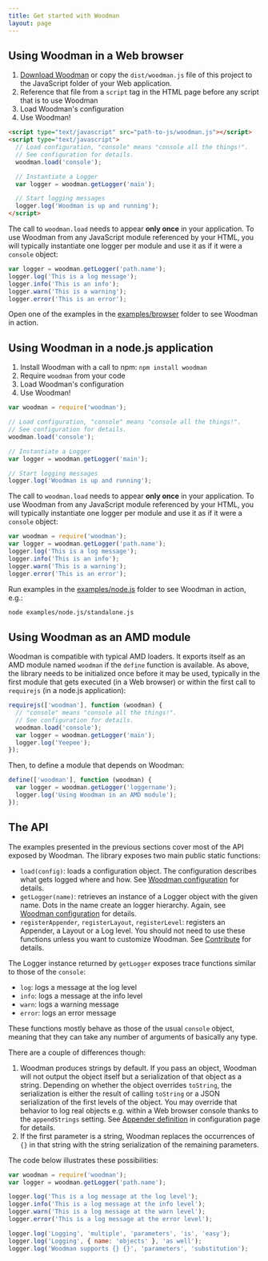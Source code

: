 ```yaml
---
title: Get started with Woodman
layout: page
---
```


## <a id="web"></a>Using Woodman in a Web browser

1. [Download Woodman](https://raw.github.com/joshfire/woodman/master/dist/woodman.js) or copy the `dist/woodman.js` file of this project to the JavaScript folder of your Web application.
2. Reference that file from a `script` tag in the HTML page before any script that is to use Woodman
3. Load Woodman's configuration
4. Use Woodman!

```html
<script type="text/javascript" src="path-to-js/woodman.js"></script>
<script type="text/javascript">
  // Load configuration, "console" means "console all the things!".
  // See configuration for details.
  woodman.load('console');

  // Instantiate a Logger
  var logger = woodman.getLogger('main');

  // Start logging messages
  logger.log('Woodman is up and running');
</script>
```

The call to `woodman.load` needs to appear **only once** in your application. To use Woodman from any JavaScript module referenced by your HTML, you will typically instantiate one logger per module and use it as if it were a `console` object:

```javascript
var logger = woodman.getLogger('path.name');
logger.log('This is a log message');
logger.info('This is an info');
logger.warn('This is a warning');
logger.error('This is an error');
```

Open one of the examples in the [examples/browser](https://github.com/joshfire/woodman/tree/master/examples/browser) folder to see Woodman in action.


## <a id="nodejs"></a>Using Woodman in a node.js application

1. Install Woodman with a call to npm: `npm install woodman`
2. Require `woodman` from your code
3. Load Woodman's configuration
4. Use Woodman!

```javascript
var woodman = require('woodman');

// Load configuration, "console" means "console all the things!".
// See configuration for details.
woodman.load('console');

// Instantiate a Logger
var logger = woodman.getLogger('main');

// Start logging messages
logger.log('Woodman is up and running');
```

The call to `woodman.load` needs to appear **only once** in your application. To use Woodman from any JavaScript module referenced by your HTML, you will typically instantiate one logger per module and use it as if it were a `console` object:

```javascript
var woodman = require('woodman');
var logger = woodman.getLogger('path.name');
logger.log('This is a log message');
logger.info('This is an info');
logger.warn('This is a warning');
logger.error('This is an error');
```

Run examples in the [examples/node.js](https://github.com/joshfire/woodman/tree/master/examples/node.js) folder to see Woodman in action, e.g.:

```bash
node examples/node.js/standalone.js
```


## <a id="amd"></a>Using Woodman as an AMD module

Woodman is compatible with typical AMD loaders. It exports itself as an AMD module named `woodman` if the `define` function is available. As above, the library needs to be initialized once before it may be used, typically in the first module that gets executed (in a Web browser) or within the first call to `requirejs` (in a node.js application):

```javascript
requirejs(['woodman'], function (woodman) {
  // "console" means "console all the things!".
  // See configuration for details.
  woodman.load('console');
  var logger = woodman.getLogger('main');
  logger.log('Yeepee');
});
```

Then, to define a module that depends on Woodman:

```javascript
define(['woodman'], function (woodman) {
  var logger = woodman.getLogger('loggername');
  logger.log('Using Woodman in an AMD module');
});
```


## <a id="api"></a>The API

The examples presented in the previous sections cover most of the API exposed by Woodman. The library exposes two main public static functions:

* `load(config)`: loads a configuration object. The configuration describes what gets logged where and how. See [Woodman configuration](config.html#loading-woodman-configuration) for details.
* `getLogger(name)`: retrieves an instance of a Logger object with the given name. Dots in the name create an logger hierarchy. Again, see [Woodman configuration](config.html#logger) for details.
* `registerAppender`, `registerLayout`, `registerLevel`: registers an Appender, a Layout or a Log level. You should not need to use these functions unless you want to customize Woodman. See [Contribute](contribute.html) for details.

The Logger instance returned by `getLogger` exposes trace functions similar to those of the `console`:

* `log`: logs a message at the log level
* `info`: logs a message at the info level
* `warn`: logs a warning message
* `error`: logs an error message

These functions mostly behave as those of the usual `console` object, meaning that they can take any number of arguments of basically any type.

There are a couple of differences though:

1. Woodman produces strings by default. If you pass an object, Woodman will not output the object itself but a serialization of that object as a string. Depending on whether the object overrides `toString`, the serialization is either the result of calling `toString` or a JSON serialization of the first levels of the object. You may override that behavior to log real objects e.g. within a Web browser console thanks to the `appendStrings` setting. See [Appender definition](config.html#appender-definition) in configuration page for details.
2. If the first parameter is a string, Woodman replaces the occurrences of `{}` in that string with the string serialization of the remaining parameters.

The code below illustrates these possibilities:

```javascript
var woodman = require('woodman');
var logger = woodman.getLogger('path.name');

logger.log('This is a log message at the log level');
logger.info('This is a log message at the info level');
logger.warn('This is a log message at the warn level');
logger.error('This is a log message at the error level');

logger.log('Logging', 'multiple', 'parameters', 'is', 'easy');
logger.log('Logging', { name: 'objects' }, 'as well');
logger.log('Woodman supports {} {}', 'parameters', 'substitution');
```
